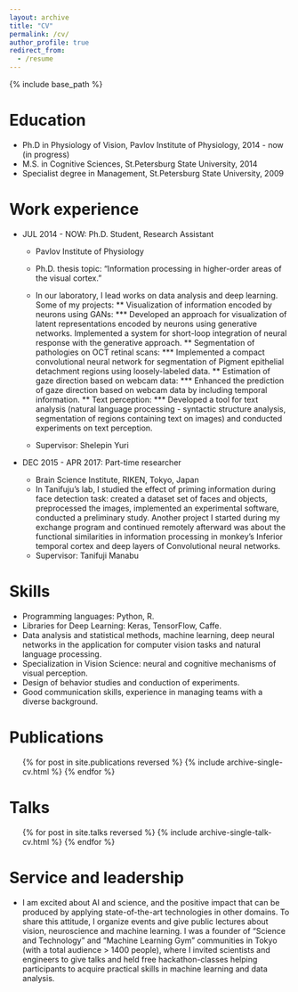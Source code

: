```yaml
---
layout: archive
title: "CV"
permalink: /cv/
author_profile: true
redirect_from:
  - /resume
---
```


{% include base_path %}

Education
======
* Ph.D in Physiology of Vision, Pavlov Institute of Physiology, 2014 - now (in progress)
* M.S. in Cognitive Sciences, St.Petersburg State University, 2014
* Specialist degree in Management, St.Petersburg State University, 2009

Work experience
======

* JUL 2014 - NOW: Ph.D. Student, Research Assistant
  * Pavlov Institute of Physiology
  * Ph.D. thesis topic: “Information processing in higher-order areas of the visual cortex.”
  * In our laboratory, I lead works on data analysis and deep learning. Some of my projects:
    ** Visualization of information encoded by neurons using GANs:
      *** Developed an approach for visualization of latent representations encoded by neurons using generative networks. Implemented a system for short-loop integration of neural response with the generative approach. 
    ** Segmentation of pathologies on OCT retinal scans:
      *** Implemented a compact convolutional neural network for segmentation of Pigment epithelial detachment regions using loosely-labeled data.
    ** Estimation of gaze direction based on webcam data:
      *** Enhanced the prediction of gaze direction based on webcam data by including temporal information.
    ** Text perception:
      *** Developed a tool for text analysis (natural language processing - syntactic structure analysis,  segmentation of regions containing text on images) and conducted experiments on text perception.

  * Supervisor: Shelepin Yuri
  
* DEC 2015 - APR 2017: Part-time researcher
  * Brain Science Institute, RIKEN, Tokyo, Japan 
  * In Tanifuju’s lab, I studied the effect of priming information during face detection task: created a dataset set of faces and objects, preprocessed the images, implemented an experimental software, conducted a preliminary study. Another project I started during my exchange program and continued remotely afterward was about the functional similarities in information processing in monkey’s Inferior temporal cortex and deep layers of Convolutional neural networks. 
  * Supervisor: Tanifuji Manabu

  
Skills
======
* Programming languages: Python, R. 
* Libraries for Deep Learning: Keras, TensorFlow, Caffe.
* Data analysis and statistical methods, machine learning, deep neural networks in the application for computer vision tasks and natural language processing. 
* Specialization in Vision Science: neural and cognitive mechanisms of visual perception. 
* Design of behavior studies and conduction of experiments.
* Good communication skills, experience in managing teams with a diverse background. 

Publications
======
  <ul>{% for post in site.publications reversed %}
    {% include archive-single-cv.html %}
  {% endfor %}</ul>
  
Talks
======
  <ul>{% for post in site.talks reversed %}
    {% include archive-single-talk-cv.html %}
  {% endfor %}</ul>

Service and leadership
======
* I am excited about AI and science, and the positive impact that can be produced by applying state-of-the-art technologies in other domains. To share this attitude, I organize events and give public lectures about vision, neuroscience and machine learning. I was a founder of  “Science and Technology” and “Machine Learning Gym” communities in Tokyo (with a total audience > 1400 people), where I invited scientists and engineers to give talks and held free hackathon-classes helping participants to acquire practical skills in machine learning and data analysis.

